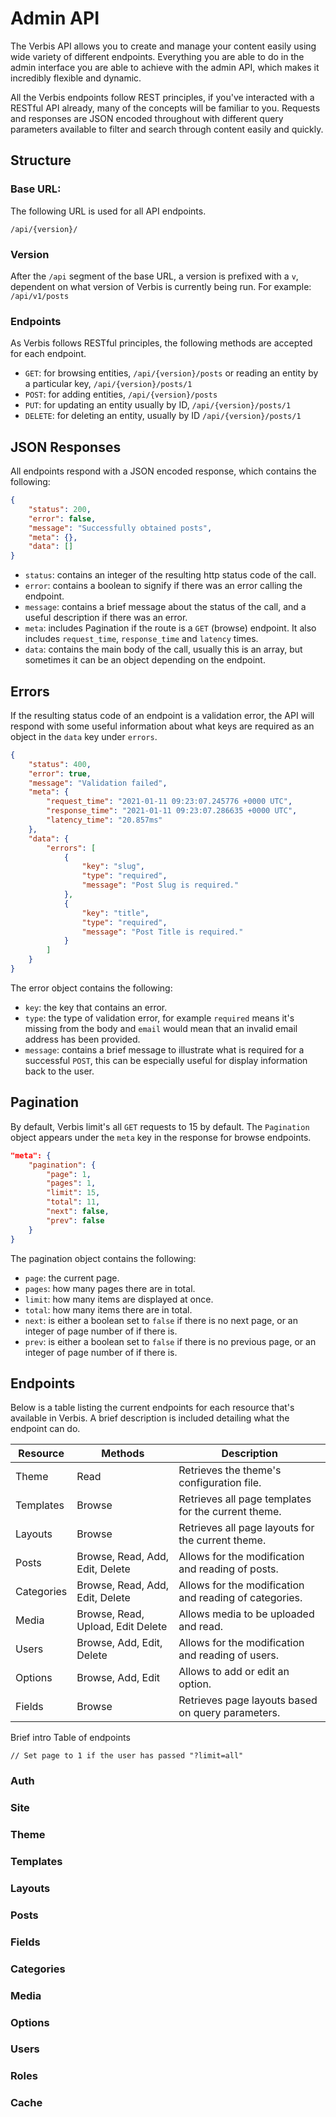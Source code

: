 # Admin API

The Verbis API allows you to create and manage your content easily using wide variety of different endpoints. 
Everything you are able to do in the admin interface you are able to achieve with the admin API, which makes it incredibly flexible and
dynamic. 

All the Verbis endpoints follow REST principles, if you've interacted with a RESTful API already, many of the concepts will be familiar to you.
Requests and responses are JSON encoded throughout with different query parameters available to filter and search through content easily and
quickly. 

## Structure

### Base URL:
The following URL is used for all API endpoints.

`/api/{version}/`

### Version

After the `/api` segment of the base URL, a version is prefixed with a `v`, dependent on what version of Verbis is currently being run.
For example: `/api/v1/posts`

### Endpoints

As Verbis follows RESTful principles, the following methods are accepted for each endpoint.

- `GET`: for browsing entities, `/api/{version}/posts` or reading an entity by a particular key, `/api/{version}/posts/1`
- `POST`: for adding entities, `/api/{version}/posts`
- `PUT`: for updating an entity usually by ID, `/api/{version}/posts/1`
- `DELETE`: for deleting an entity, usually by ID `/api/{version}/posts/1`


## JSON Responses

All endpoints respond with a JSON encoded response, which contains the following:

```json
{
	"status": 200,
	"error": false,
	"message": "Successfully obtained posts",
	"meta": {},
	"data": []
}
```

- `status`: contains an integer of the resulting http status code of the call.
- `error`: contains a boolean to signify if there was an error calling the endpoint.
- `message`: contains a brief message about the status of the call, and a useful description if there was an error.
- `meta`: includes Pagination if the route is a `GET` (browse) endpoint. It also includes `request_time`, `response_time` and `latency` times.
- `data`: contains the main body of the call, usually this is an array, but sometimes it can be an object depending on the endpoint.


## Errors

If the resulting status code of an endpoint is a validation error, the API will respond with some useful information about what keys are
required as an object in the `data` key under `errors`.

```json
{
    "status": 400,
    "error": true,
    "message": "Validation failed",
    "meta": {
        "request_time": "2021-01-11 09:23:07.245776 +0000 UTC",
        "response_time": "2021-01-11 09:23:07.286635 +0000 UTC",
        "latency_time": "20.857ms"
    },
    "data": {
        "errors": [
            {
                "key": "slug",
                "type": "required",
                "message": "Post Slug is required."
            },
            {
                "key": "title",
                "type": "required",
                "message": "Post Title is required."
            }
        ]
    }
}
```

The error object contains the following:

- `key`: the key that contains an error.
- `type`: the type of validation error, for example `required` means it's missing from the body and `email` would mean that an invalid email address has been provided.
- `message`: contains a brief message to illustrate what is required for a successful `POST`, this can be especially useful for display information back to the user.


## Pagination

By default, Verbis limit's all `GET` requests to 15 by default. The `Pagination` object appears under the `meta` key in the response for browse endpoints.

```json
"meta": {
    "pagination": {
        "page": 1,
        "pages": 1,
        "limit": 15,
        "total": 11,
        "next": false,
        "prev": false
    }
}
```

The pagination object contains the following:

- `page`: the current page.
- `pages`: how many pages there are in total.
- `limit`: how many items are displayed at once.
- `total`: how many items there are in total.
- `next`: is either a boolean set to `false` if there is no next page, or an integer of page number of if there is.
- `prev`: is either a boolean set to `false` if there is no previous page, or an integer of page number of if there is.

## Endpoints

Below is a table listing the current endpoints for each resource that's available in Verbis. A brief description is included detailing what the endpoint can do.

| Resource            | Methods                              | Description                                                    |
| ------------------- | ------------------------------------ | -------------------------------------------------------------- |
| Theme               | Read                                 | Retrieves the theme's configuration file.                      |
| Templates           | Browse                               | Retrieves all page templates for the current theme.            |
| Layouts             | Browse                               | Retrieves all page layouts for the current theme.              |
| Posts               | Browse, Read, Add, Edit, Delete      | Allows for the modification and reading of posts.              |
| Categories          | Browse, Read, Add, Edit, Delete      | Allows for the modification and reading of categories.         |
| Media               | Browse, Read, Upload, Edit Delete    | Allows media to be uploaded and read.                          |
| Users               | Browse, Add, Edit, Delete            | Allows for the modification and reading of users.              |
| Options             | Browse, Add, Edit                    | Allows to add or edit an option.                               |
| Fields              | Browse                               | Retrieves page layouts based on query parameters.              |

Brief intro
Table of endpoints


	// Set page to 1 if the user has passed "?limit=all"

### Auth

### Site

### Theme

### Templates

### Layouts

### Posts

### Fields

### Categories

### Media

### Options

### Users

### Roles

### Cache